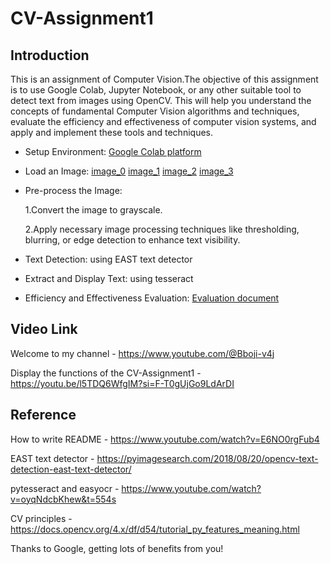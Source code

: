 # CV-Assignment1

## Introduction

  This is an assignment of Computer Vision.The objective of this assignment is to use Google Colab, Jupyter Notebook, or any other suitable tool to detect text from images using OpenCV. This will help you understand the concepts of fundamental Computer Vision algorithms and techniques, evaluate the efficiency and effectiveness of computer vision systems, and apply and implement these tools and techniques. 

* Setup Environment: <a href = "https://colab.research.google.com/">Google Colab platform</a>
* Load an Image:
  <a href = "https://github.com/Hanzo-neverdie/CV-Assignment1/blob/main/image_0.jpg">image_0</a>
  <a href = "https://github.com/Hanzo-neverdie/CV-Assignment1/blob/main/image_1.jpg">image_1</a>
  <a href = "https://github.com/Hanzo-neverdie/CV-Assignment1/blob/main/image_2.jpg">image_2</a>
  <a href = "https://github.com/Hanzo-neverdie/CV-Assignment1/blob/main/image_3.jpg">image_3</a>
* Pre-process the Image:
  
  1.Convert the image to grayscale.
  
  2.Apply necessary image processing techniques like thresholding, blurring, or edge detection to enhance text visibility.
  
* Text Detection: using EAST text detector
* Extract and Display Text: using tesseract
* Efficiency and  Effectiveness Evaluation:
  <a href = "https://github.com/Hanzo-neverdie/CV-Assignment1/blob/main/evaluation%20of%20my%20text%20detection%20system.docx">Evaluation document</a>

## Video Link

  Welcome to my channel - https://www.youtube.com/@Bboji-v4j

  Display the functions of the CV-Assignment1 - https://youtu.be/l5TDQ6WfgIM?si=F-T0gUjGo9LdArDI

## Reference

  How to write README - https://www.youtube.com/watch?v=E6NO0rgFub4
  
  EAST text detector - https://pyimagesearch.com/2018/08/20/opencv-text-detection-east-text-detector/
  
  pytesseract and easyocr - https://www.youtube.com/watch?v=oyqNdcbKhew&t=554s
  
  CV principles - https://docs.opencv.org/4.x/df/d54/tutorial_py_features_meaning.html
  
  Thanks to Google, getting lots of benefits from you!
